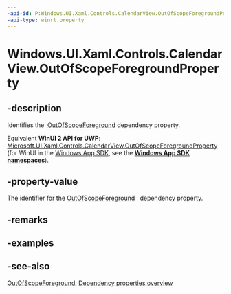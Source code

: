 ```yaml
---
-api-id: P:Windows.UI.Xaml.Controls.CalendarView.OutOfScopeForegroundProperty
-api-type: winrt property
---
```


<!-- Property syntax
public Windows.UI.Xaml.DependencyProperty OutOfScopeForegroundProperty { get; }
-->

# Windows.UI.Xaml.Controls.CalendarView.OutOfScopeForegroundProperty

## -description
Identifies the  [OutOfScopeForeground](calendarview_outofscopeforeground.md) dependency property.

Equivalent **WinUI 2 API for UWP**: [Microsoft.UI.Xaml.Controls.CalendarView.OutOfScopeForegroundProperty](/windows/winui/api/microsoft.ui.xaml.controls.calendarview.outofscopeforegroundproperty) (for WinUI in the [Windows App SDK](/windows/apps/windows-app-sdk/), see the **[Windows App SDK namespaces](/windows/windows-app-sdk/api/winrt/)**).

## -property-value
The identifier for the [OutOfScopeForeground](calendarview_outofscopeforeground.md)   dependency property.

## -remarks

## -examples

## -see-also
[OutOfScopeForeground](calendarview_outofscopeforeground.md), [Dependency properties overview](/windows/uwp/xaml-platform/dependency-properties-overview)
